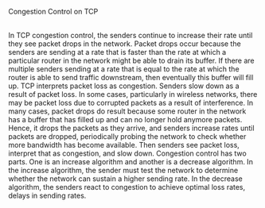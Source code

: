 Congestion Control on TCP<br /><br />

In TCP congestion control, the senders continue to increase their rate until they see packet drops in the network. Packet drops occur because the senders are sending at a rate that is faster than the rate at which a particular router in the network might be able to drain its buffer. If there are multiple senders sending at a rate that is equal to the rate at which the router is able to send traffic downstream, then eventually this buffer will fill up. TCP interprets packet loss as congestion. Senders slow down as a result of packet loss. In some cases, particularly in wireless networks, there may be packet loss due to corrupted packets as a result of interference. In many cases, packet drops do result because some router in the network has a buffer that has filled up and can no longer hold anymore packets. Hence, it drops the packets as they arrive, and senders increase rates until packets are dropped, periodically probing the network to check whether more bandwidth has become available. Then senders see packet loss, interpret that as congestion, and slow down. Congestion control has two parts. One is an increase algorithm and another is a decrease algorithm. In the increase algorithm, the sender must test the network to determine whether the network can sustain a higher sending rate. In the decrease algorithm, the senders react to congestion to achieve optimal loss rates, delays in sending rates.
